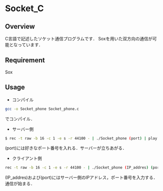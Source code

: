 # Socket_C

## Overview
C言語で記述したソケット通信プログラムです．
Soxを用いた双方向の通信が可能となっています．

## Requirement
Sox

## Usage
- コンパイル
```sh
gcc -o Socket_phone Socket_phone.c
```
でコンパイル．

- サーバー側
```sh
$ rec -t raw -b 16 -c 1 -e s -r 44100 - | ./Socket_phone (port) | play -t raw -b 16 -c 1 -e s -r 44100 -
```
(port)には好きなポート番号を入れる．サーバーが立ちあがる．

- クライアント側
```sh
rec -t raw -b 16 -c 1 -e s -r 44100 - | ./Socket_phone (IP_addres) (port) | play -t raw -b 16 -c 1 -e s -r 44100 -
```
(IP_addres)および(port)にはサーバー側のIPアドレス，ポート番号を入力する．
通信が始まる．